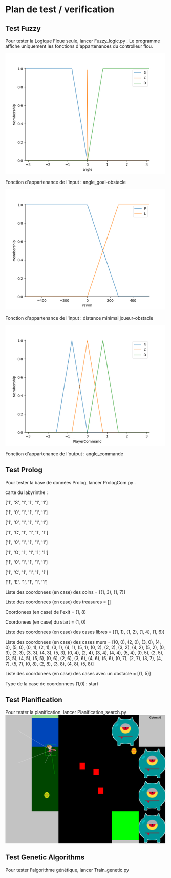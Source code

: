 # Plan de test / verification




## Test Fuzzy

Pour tester la Logique Floue seule, lancer Fuzzy_logic.py . Le programme affiche uniquement les fonctions d'appartenances du controlleur flou.

<img src="fig1.png" alt="drawing" width="500"/>

Fonction d'appartenance de l'input : angle_goal-obstacle

<img src="fig2.png" alt="drawing" width="500"/>

Fonction d'appartenance de l'input : distance minimal joueur-obstacle

<img src="fig3.png" alt="drawing" width="500"/>

Fonction d'appartenance de l'output : angle_commande

## Test Prolog

Pour tester la base de données Prolog, lancer PrologCom.py . 

carte du labyrinthe :

['1', 'S', '1', '1', '1', '1']

['1', '0', '1', '1', '1', '1']

['1', '0', '1', '1', '1', '1']

['1', 'C', '1', '1', '1', '1']

['1', '0', '1', '1', '1', '1']

['1', 'O', '1', '1', '1', '1']

['1', '0', '1', '1', '1', '1']

['1', 'C', '1', '1', '1', '1']

['1', 'E', '1', '1', '1', '1']

Liste des coordonees (en case) des coins = 
	[(1, 3), (1, 7)]

Liste des coordonees (en case) des treasures = 
	[]

Coordonees (en case) de l'exit = 
	(1, 8)

Coordonees (en case) du start = 
	(1, 0)

Liste des coordonees (en case) des cases libres = 
	[(1, 1), (1, 2), (1, 4), (1, 6)]

Liste des coordonees (en case) des cases murs = 
	[(0, 0), (2, 0), (3, 0), (4, 0), (5, 0), (0, 1), (2, 1), (3, 1), (4, 1), (5, 1), (0, 2), (2, 2), (3, 2), (4, 2), (5, 2), (0, 3), (2, 3), (3, 3), (4, 3), (5, 3), (0, 4), (2, 4), (3, 4), (4, 4), (5, 4), (0, 5), (2, 5), (3, 5), (4, 5), (5, 5), (0, 6), (2, 6), (3, 6), (4, 6), (5, 6), (0, 7), (2, 7), (3, 7), (4, 7), (5, 7), (0, 8), (2, 8), (3, 8), (4, 8), (5, 8)]

Liste des coordonees (en case) des cases avec un obstacle = [(1, 5)]

Type de la case de coordonnees (1,0) : start

## Test Planification

Pour tester la planification, lancer Planification_search.py
<img src="fig4.png" alt="drawing" width="500"/>

## Test Genetic Algorithms

Pour tester l'algorithme génétique, lancer Train_genetic.py


